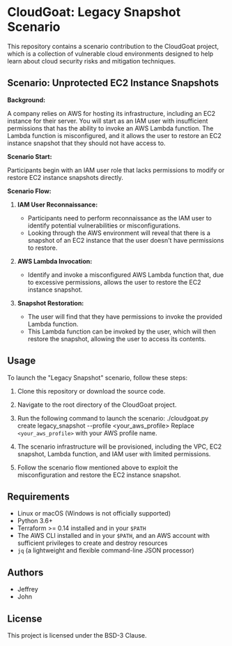 # CloudGoat: Legacy Snapshot Scenario

This repository contains a scenario contribution to the CloudGoat project, which is a collection of vulnerable cloud environments designed to help learn about cloud security risks and mitigation techniques.

## Scenario: Unprotected EC2 Instance Snapshots

**Background:**

A company relies on AWS for hosting its infrastructure, including an EC2 instance for their server. You will start as an IAM user with insufficient permissions that has the ability to invoke an AWS Lambda function. The Lambda function is misconfigured, and it allows the user to restore an EC2 instance snapshot that they should not have access to.

**Scenario Start:**

Participants begin with an IAM user role that lacks permissions to modify or restore EC2 instance snapshots directly.

**Scenario Flow:**

1. **IAM User Reconnaissance:**
   - Participants need to perform reconnaissance as the IAM user to identify potential vulnerabilities or misconfigurations.
   - Looking through the AWS environment will reveal that there is a snapshot of an EC2 instance that the user doesn't have permissions to restore.

2. **AWS Lambda Invocation:**
   - Identify and invoke a misconfigured AWS Lambda function that, due to excessive permissions, allows the user to restore the EC2 instance snapshot.

3. **Snapshot Restoration:**
   - The user will find that they have permissions to invoke the provided Lambda function.
   - This Lambda function can be invoked by the user, which will then restore the snapshot, allowing the user to access its contents.

## Usage

To launch the "Legacy Snapshot" scenario, follow these steps:

1. Clone this repository or download the source code.
2. Navigate to the root directory of the CloudGoat project.
3. Run the following command to launch the scenario:
   ./cloudgoat.py create legacy_snapshot --profile <your_aws_profile>
Replace `<your_aws_profile>` with your AWS profile name.

4. The scenario infrastructure will be provisioned, including the VPC, EC2 snapshot, Lambda function, and IAM user with limited permissions.
5. Follow the scenario flow mentioned above to exploit the misconfiguration and restore the EC2 instance snapshot.

## Requirements

- Linux or macOS (Windows is not officially supported)
- Python 3.6+
- Terraform >= 0.14 installed and in your `$PATH`
- The AWS CLI installed and in your `$PATH`, and an AWS account with sufficient privileges to create and destroy resources
- `jq` (a lightweight and flexible command-line JSON processor)

## Authors

- Jeffrey
- John

## License

This project is licensed under the BSD-3 Clause.
